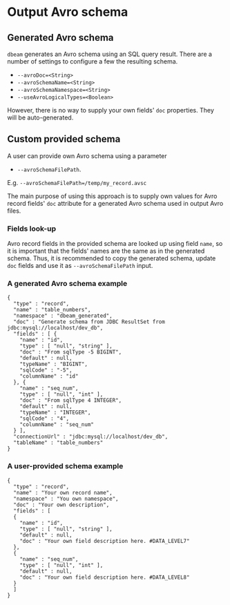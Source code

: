 # Output Avro schema

## Generated Avro schema

`dbeam` generates an Avro schema using an SQL query result.
There are a number of settings to configure a few the resulting schema. 
 * `--avroDoc=<String>`
 * `--avroSchemaName=<String>`
 * `--avroSchemaNamespace=<String>`
 * `--useAvroLogicalTypes=<Boolean>`

However, there is no way to supply your own fields' `doc` properties.
They will be auto-generated.

## Custom provided schema
A user can provide own Avro schema using a parameter
 * `--avroSchemaFilePath`.

E.g. `--avroSchemaFilePath=/temp/my_record.avsc`

The main purpose of using this approach is to supply own values for Avro record fields' `doc` attribute for a generated Avro schema used in output Avro files.

### Fields look-up
Avro record fields in the provided schema are looked up using field `name`, so it is important that the fields' names are the same as in the generated schema.
Thus, it is recommended to copy the generated schema, update `doc` fields and use it as `--avroSchemaFilePath` input.   

### A generated Avro schema example
```
{
  "type" : "record",
  "name" : "table_numbers",
  "namespace" : "dbeam_generated",
  "doc" : "Generate schema from JDBC ResultSet from jdbc:mysql://localhost/dev_db",
  "fields" : [ {
    "name" : "id",
    "type" : [ "null", "string" ],
    "doc" : "From sqlType -5 BIGINT",
    "default" : null,
    "typeName" : "BIGINT",
    "sqlCode" : "-5",
    "columnName" : "id"
  }, {
    "name" : "seq_num",
    "type" : [ "null", "int" ],
    "doc" : "From sqlType 4 INTEGER",
    "default" : null,
    "typeName" : "INTEGER",
    "sqlCode" : "4",
    "columnName" : "seq_num"
  } ],
  "connectionUrl" : "jdbc:mysql://localhost/dev_db",
  "tableName" : "table_numbers"
}
```
### A user-provided schema example
``` 
{
  "type" : "record",
  "name" : "Your own record name",
  "namespace" : "You own namespace",
  "doc" : "Your own description",
  "fields" : [
  {
    "name" : "id",
    "type" : [ "null", "string" ],
    "default" : null,
    "doc" : "Your own field description here. #DATA_LEVEL7"
  },
  {
    "name" : "seq_num",
    "type" : [ "null", "int" ],
    "default" : null,
    "doc" : "Your own field description here. #DATA_LEVEL8"
  } 
  ]
}
```
